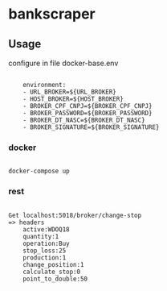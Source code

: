 # bankscraper


## Usage
configure in file docker-base.env
<pre><code>
    environment:
    - URL_BROKER=${URL_BROKER}
    - HOST_BROKER=${HOST_BROKER}
    - BROKER_CPF_CNPJ=${BROKER_CPF_CNPJ}
    - BROKER_PASSWORD=${BROKER_PASSWORD}
    - BROKER_DT_NASC=${BROKER_DT_NASC}
    - BROKER_SIGNATURE=${BROKER_SIGNATURE}
</code></pre>



### docker
<pre><code>
docker-compose up
</code></pre>

### rest
<pre><code>
Get localhost:5018/broker/change-stop
=> headers
    active:WDOQ18
    quantity:1
    operation:Buy
    stop_loss:25
    production:1
    change_position:1
    calculate_stop:0
    point_to_double:50
</code></pre>
